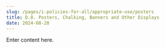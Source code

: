 ```yaml
---
slug: /pages/i-policies-for-all/appropriate-use/posters
title: D.8. Posters, Chalking, Banners and Other Displays
date: 2024-08-28
---
```


Enter content here.
